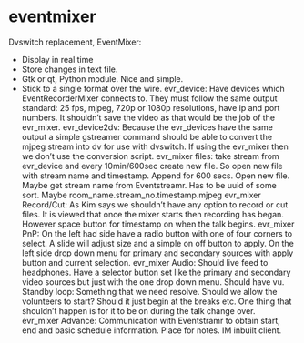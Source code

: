 eventmixer
==========

Dvswitch replacement, EventMixer:

* Display in real time
* Store changes in text file.
* Gtk or qt, Python module. Nice and simple.
* Stick to a single format over the wire.
evr_device: Have devices which EventRecorderMixer connects to. They must follow the same output standard: 25 fps, mjpeg, 720p or 1080p resolutions, have ip and port numbers. It shouldn’t save the video as that would be the job of the evr_mixer.
evr_device2dv: Because the evr_devices have the same output a simple gstreamer command should be able to convert the mjpeg stream into dv for use with dvswitch. If using the evr_mixer then we don’t use the conversion script.
evr_mixer files: take stream from evr_device and every 10min/600sec create new file. So open new file with stream name and timestamp. Append for 600 secs. Open new file. Maybe get stream name from Eventstreamr. Has to be uuid of some sort. Maybe room_name.stream_no.timestamp.mjpeg
evr_mixer Record/Cut: As Kim says we shouldn’t have any option to record or cut files. It is viewed that once the mixer starts then recording has began. However space button for timestamp on when the talk begins.
evr_mixer PnP: On the left had side have a radio button with one of four corners to select. A slide will adjust size and a simple on off button to apply. On the left side drop down menu for primary and secondary sources with apply button and current selection.
evr_mixer Audio: Should live feed to headphones. Have a selector button set like the primary and secondary video sources but just with the one drop down menu. Should have vu.
Standby loop: Something that we need resolve. Should we allow the volunteers to start? Should it just begin at the breaks etc. One thing that shouldn’t happen is for it to be on during the talk change over.  
 evr_mixer Advance: 
Communication with Eventstramr to obtain start, end and basic schedule information.
Place for notes.
IM inbuilt client.
